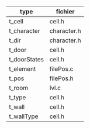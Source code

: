 |type|fichier|
|---|---|
|t_cell|cell.h|
|t_character|character.h|
|t_dir|character.h|
|t_door|cell.h|
|t_doorStates|cell.h|
|t_element|filePos.c|
|t_pos|filePos.h|
|t_room|lvl.c|
|t_type|cell.h|
|t_wall|cell.h|
|t_wallType|cell.h|
